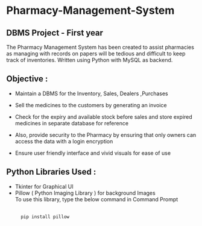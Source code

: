 # Pharmacy-Management-System

## DBMS Project - First year

The Pharmacy Management System has been created to assist pharmacies as managing with records on papers will be tedious and difficult to keep track of inventories.
Written using Python with MySQL as backend.

## Objective :

* Maintain a DBMS for the Inventory, Sales, Dealers ,Purchases

* Sell the medicines to the customers by generating an invoice

* Check for the expiry and available stock before sales and store expired medicines in separate database for reference

* Also, provide security to the Pharmacy by ensuring that only owners can access the data with a login encryption

* Ensure user friendly interface and vivid visuals for ease of use

## Python Libraries Used :
  * Tkinter for Graphical UI
  * Pillow ( Python Imaging Library ) for background Images<br>
  To use this library, type the below command in Command Prompt<br><br>
    ```
      pip install pillow
    ```
